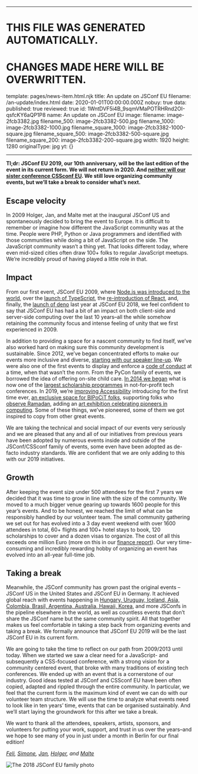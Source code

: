 ----

# THIS FILE WAS GENERATED AUTOMATICALLY.
# CHANGES MADE HERE WILL BE OVERWRITTEN.

template: pages/news-item.html.njk
title: An update on JSConf EU
filename: /an-update/index.html
date: 2020-01-01T00:00:00.000Z
nobuy: true
data:
  published: true
  reviewed: true
  id: 1WntDVF5i4B_9sqmVMaPOTRHRnd2OI-qsfcKY6aQP1P8
  name: An update on JSConf EU
  image:
    filename: image-2fcb3382.jpg
    filename_500: image-2fcb3382-500.jpg
    filename_1000: image-2fcb3382-1000.jpg
    filename_square_1000: image-2fcb3382-1000-square.jpg
    filename_square_500: image-2fcb3382-500-square.jpg
    filename_square_200: image-2fcb3382-200-square.jpg
    width: 1920
    height: 1280
    originalType: jpg
yt: {}

----


**Tl;dr: JSConf EU 2019, our 10th anniversary, will be the last edition of the
event in its current form. We will not return in 2020. And [neither will our
sister conference CSSconf EU](https://2019.cssconf.eu/last-of-type/). We still
love organizing community events, but we’ll take a break to consider what’s
next.**

## Escape velocity

In 2009 Holger, Jan, and Malte met at the inaugural JSConf US and spontaneously
decided to bring the event to Europe. It is difficult to remember or imagine
how different the JavaScript community was at the time. People were PHP, Python
or Java programmers and identified with those communities while doing a bit of
JavaScript on the side. The JavaScript community wasn’t a thing yet. That looks
different today, where even mid-sized cities often draw 100+ folks to regular
JavaScript meetups. We’re incredibly proud of having played a little role in
that.

## Impact

From our first event, JSConf EU 2009, where [Node.js was introduced to the
world](https://www.youtube.com/watch?v=EeYvFl7li9E), over the [launch of
TypeScript](https://www.youtube.com/watch?v=3UTIcQYQ8Rw), the [re-introduction
of React](https://www.youtube.com/watch?v=x7cQ3mrcKaY), and, finally, the
[launch of deno](https://www.youtube.com/watch?v=M3BM9TB-8yA) last year at
JSConf EU 2018, we feel confident to say that JSConf EU has had a bit of an
impact on both client-side and server-side computing over the last 10 years–all
the while somehow retaining the community focus and intense feeling of unity
that we first experienced in 2009. 

In addition to providing a space for a nascent community to find itself, we’ve
also worked hard on making sure this community development is sustainable.
Since 2012, we’ve began concentrated efforts to make our events more inclusive
and diverse, [starting with our speaker
line-up](https://2012.jsconf.eu/2012/09/17/beating-the-odds-how-we-got-25-percent-women-speakers.html).
We were also one of the first events to display and enforce a [code of
conduct](https://2012.jsconf.eu/code-of-conduct.html) at a time, when that
wasn’t the norm. From the PyCon family of events, we borrowed the idea of
offering on-site child care. [In 2014 we
began](https://2014.jsconf.eu/news/2014/09/02/accepting-applications.html) what
is now one of the [largest scholarship
programmes](https://2018.jsconf.eu/news/scholarships-awarded/) in
not-for-profit tech conferences. In 2019, we’re [improving
Accessibility](https://2019.jsconf.eu/accessibility/)  introducing for the
first time ever, [an exclusive space for BIPoCiT
folks](https://2019.jsconf.eu/bipocit-space/), supporting folks who [observe
Ramadan](https://2019.jsconf.eu/ramadan/), adding an [art exhibition
celebrating pioneers in
computing](https://2019.jsconf.eu/news/a-computer-of-one-s-own/). Some of these
things, we’ve pioneered, some of them we got inspired to copy from other great
events.

We are taking the technical and social impact of our events very seriously and
we are pleased that any and all of our initiatives from previous years have
been adopted by numerous events inside and outside of the JSConf/CSSconf family
of events, some even have been adopted as de-facto industry standards. We are
confident that we are only adding to this with our 2019 initiatives.

## Growth

After keeping the event size under 500 attendees for the first 7 years we
decided that it was time to grow in line with the size of the community. We
moved to a much bigger venue gearing up towards 1600 people for this year’s
events. And to be honest, we reached the limit of what can be responsibly
handled by our volunteer team. The small community gathering we set out for has
evolved into a 3 day event weekend with over 1600 attendees in total, 60+
flights and 100+ hotel stays to book, 120 scholarships to cover and a dozen
visas to organize. The cost of all this exceeds one million Euro (more on this
in our [finance
report](https://2019.jsconf.eu/news/the-jsconf-cssconf-eu-finances/)). Our very
time-consuming and incredibly rewarding hobby of organizing an event has
evolved into an all-year full-time job.

## Taking a break

Meanwhile, the JSConf community has grown past the original events – JSConf US
in the United States and JSConf EU in Germany. It achieved global reach with
events happening in [Hungary, Uruguay, Iceland, Asia, Colombia, Brasil,
Argentina, Australia, Hawaii, Korea](https://jsconf.com/), and more JSConfs in
the pipeline elsewhere in the world, as well as countless events that don’t
share the JSConf name but the same community spirit. All that together makes us
feel comfortable in taking a step back from organizing events and taking a
break. We formally announce that JSConf EU 2019 will be the last JSConf EU in
its current form.

We are going to take the time to reflect on our path from 2009/2013 until
today. When we started we saw a clear need for a JavaScript- and subsequently a
CSS-focused conference, with a strong vision for a community centered event,
that broke with many traditions of existing tech conferences. We ended up with
an event that is a cornerstone of our industry. Good ideas tested at JSConf and
CSSconf EU have been often copied, adapted and rippled through the entire
community. In particular, we feel that the current form is the maximum kind of
event we can do with our volunteer team structure. We will use the time to
analyze what events need to look like in ten years’ time, events that can be
organised sustainably. And we’ll start laying the groundwork for this after we
take a break.

We want to thank all the attendees, speakers, artists, sponsors, and volunteers
for putting your work, support, and trust in us over the years–and we hope to
see many of you in just under a month in Berlin for our final edition!

*[Feli](https://twitter.com/kotzendekrabbe),
[Simone](https://twitter.com/haas_simone), [Jan](https://twitter.com/janl),
[Holger](https://twitter.com/hblank), and
[Malte](https://twitter.com/cramforce)*

![The 2018 JSConf EU family
photo](contents:images/cms/image-2fcb3382-1000.jpg)


